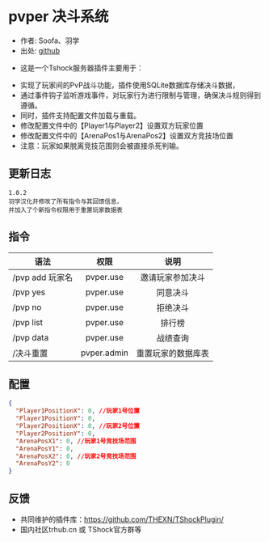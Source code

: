 # pvper 决斗系统

- 作者: Soofa、羽学  
- 出处: [github](https://github.com/Soof4/PvPer/)  
+ 这是一个Tshock服务器插件主要用于：  
- 实现了玩家间的PvP战斗功能，插件使用SQLite数据库存储决斗数据，  
- 通过事件钩子监听游戏事件，对玩家行为进行限制与管理，确保决斗规则得到遵循。  
- 同时，插件支持配置文件加载与重载。  
- 修改配置文件中的【Player1与Player2】设置双方玩家位置  
- 修改配置文件中的【ArenaPos1与ArenaPos2】设置双方竞技场位置  
- 注意：玩家如果脱离竞技范围则会被直接杀死判输。  
## 更新日志

```
1.0.2
羽学汉化并修改了所有指令与其回馈信息，  
并加入了个新指令权限用于重置玩家数据表
```
## 指令

| 语法           |        权限         |   说明   |
| -------------- | :-----------------: | :------: |
| /pvp add 玩家名 |  pvper.use  | 邀请玩家参加决斗 |
| /pvp yes | pvper.use    |同意决斗|
| /pvp no | pvper.use    |拒绝决斗|
| /pvp list | pvper.use   |  排行榜 |
| /pvp data | pvper.use   | 战绩查询 |
| /决斗重置 | pvper.admin   |  重置玩家的数据库表 |

## 配置

```json
{
  "Player1PositionX": 0, //玩家1号位置
  "Player1PositionY": 0,
  "Player2PositionX": 0, //玩家2号位置
  "Player2PositionY": 0,
  "ArenaPosX1": 0, //玩家1号竞技场范围
  "ArenaPosY1": 0, 
  "ArenaPosX2": 0, //玩家2号竞技场范围
  "ArenaPosY2": 0
}
```
## 反馈
- 共同维护的插件库：https://github.com/THEXN/TShockPlugin/
- 国内社区trhub.cn 或 TShock官方群等
